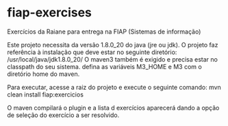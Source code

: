 fiap-exercises
==============

Exercícios da Raiane para entrega na FIAP (Sistemas de informação)

Este projeto necessita da versão 1.8.0_20 do java (jre ou jdk).
O projeto faz referência à instalação que deve estar no seguinte diretório: /usr/local/java/jdk1.8.0_20/
O maven3 também é exigido e precisa estar no classpath do seu sistema.
defina as variáveis M3_HOME e M3 com o diretório home do maven.

Para executar, acesse a raiz do projeto e execute o seguinte comando:
mvn clean install fiap:exercicios

O maven compilará o plugin e a lista d exercícios aparecerá dando a opção de seleção do exercício a ser resolvido.
